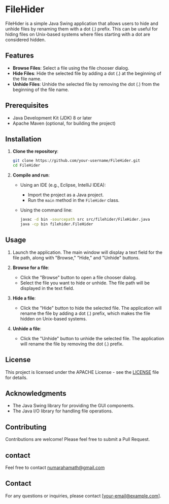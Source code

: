 # FileHider

FileHider is a simple Java Swing application that allows users to hide and unhide files by renaming them with a dot (.) prefix. This can be useful for hiding files on Unix-based systems where files starting with a dot are considered hidden.

## Features

- **Browse Files**: Select a file using the file chooser dialog.
- **Hide Files**: Hide the selected file by adding a dot (.) at the beginning of the file name.
- **Unhide Files**: Unhide the selected file by removing the dot (.) from the beginning of the file name.

## Prerequisites

- Java Development Kit (JDK) 8 or later
- Apache Maven (optional, for building the project)

## Installation

1. **Clone the repository**:
    ```bash
    git clone https://github.com/your-username/FileHider.git
    cd FileHider
    ```

2. **Compile and run**:
    - Using an IDE (e.g., Eclipse, IntelliJ IDEA):
        - Import the project as a Java project.
        - Run the `main` method in the `FileHider` class.

    - Using the command line:
        ```bash
        javac -d bin -sourcepath src src/filehider/FileHider.java
        java -cp bin filehider.FileHider
        ```

## Usage

1. Launch the application. The main window will display a text field for the file path, along with "Browse," "Hide," and "Unhide" buttons.

2. **Browse for a file**:
    - Click the "Browse" button to open a file chooser dialog.
    - Select the file you want to hide or unhide. The file path will be displayed in the text field.

3. **Hide a file**:
    - Click the "Hide" button to hide the selected file. The application will rename the file by adding a dot (.) prefix, which makes the file hidden on Unix-based systems.

4. **Unhide a file**:
    - Click the "Unhide" button to unhide the selected file. The application will rename the file by removing the dot (.) prefix.

## License

This project is licensed under the APACHE License - see the [LICENSE](LICENSE) file for details.

## Acknowledgments

- The Java Swing library for providing the GUI components.
- The Java I/O library for handling file operations.

## Contributing

Contributions are welcome! Please feel free to submit a Pull Request.

## contact

Feel free to contact numarahamath@gmail.com

## Contact

For any questions or inquiries, please contact [your-email@example.com].

